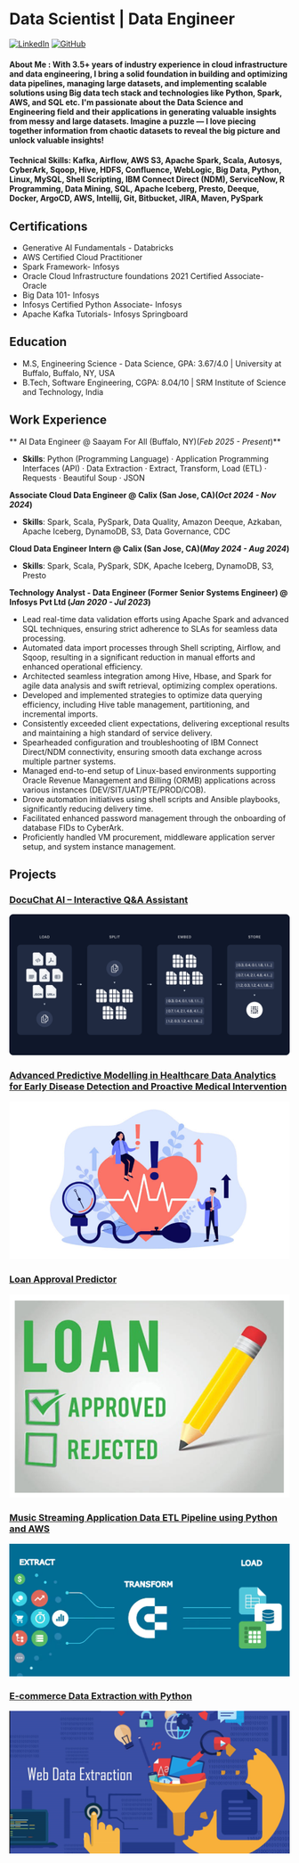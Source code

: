 # Data Scientist | Data Engineer
[![LinkedIn](https://img.shields.io/badge/LinkedIn-blue?style=for-the-badge&logo=linkedin)](https://www.linkedin.com/in/abhinav51/)      [![GitHub](https://img.shields.io/badge/GitHub-black?style=for-the-badge&logo=github)](https://github.com/anehra-15/)

#### **About Me :** With 3.5+ years of industry experience in cloud infrastructure and data engineering, I bring a solid foundation in building and optimizing data pipelines, managing large datasets, and implementing scalable solutions using Big data tech stack and technologies like Python, Spark, AWS, and SQL etc. I'm passionate about the Data Science and Engineering field and their applications in generating valuable insights from messy and large datasets. Imagine a puzzle — I love piecing together information from chaotic datasets to reveal the big picture and unlock valuable insights!

#### **Technical Skills:** Kafka, Airflow, AWS S3, Apache Spark, Scala, Autosys, CyberArk, Sqoop, Hive, HDFS, Confluence, WebLogic, Big Data, Python, Linux, MySQL, Shell Scripting, IBM Connect Direct (NDM), ServiceNow, R Programming, Data Mining, SQL, Apache Iceberg, Presto, Deeque, Docker, ArgoCD, AWS, Intellij, Git, Bitbucket, JIRA, Maven, PySpark

## Certifications
- Generative AI Fundamentals - Databricks
- AWS Certified Cloud Practitioner
- Spark Framework- Infosys
- Oracle Cloud Infrastructure foundations 2021 Certified Associate- Oracle
- Big Data 101- Infosys
- Infosys Certified Python Associate- Infosys
- Apache Kafka Tutorials- Infosys Springboard
  
## Education					       		
- M.S, Engineering Science - Data Science, GPA: 3.67/4.0	| University at Buffalo, Buffalo, NY, USA      		
- B.Tech, Software Engineering, CGPA: 8.04/10 | SRM Institute of Science and Technology, India 

## Work Experience
** AI Data Engineer @ Saayam For All (Buffalo, NY)(_Feb 2025 - Present_)**
- **Skills**: Python (Programming Language) · Application Programming Interfaces (API) · Data Extraction · Extract, Transform, Load (ETL) · Requests · Beautiful Soup · JSON

**Associate Cloud Data Engineer @ Calix (San Jose, CA)(_Oct 2024 - Nov 2024_)**
- **Skills**: Spark, Scala, PySpark, Data Quality, Amazon Deeque, Azkaban, Apache Iceberg, DynamoDB, S3, Data Governance, CDC

**Cloud Data Engineer Intern @ Calix (San Jose, CA)(_May 2024 - Aug 2024_)**
- **Skills**: Spark, Scala, PySpark, SDK, Apache Iceberg, DynamoDB, S3, Presto
  
**Technology Analyst - Data Engineer (Former Senior Systems Engineer) @ Infosys Pvt Ltd (_Jan 2020 - Jul 2023_)**
- Lead real-time data validation efforts using Apache Spark and advanced SQL techniques, ensuring strict adherence to SLAs for seamless data processing.
- Automated data import processes through Shell scripting, Airflow, and Sqoop, resulting in a significant reduction in manual efforts and enhanced operational efficiency.
- Architected seamless integration among Hive, Hbase, and Spark for agile data analysis and swift retrieval, optimizing complex operations.
- Developed and implemented strategies to optimize data querying efficiency, including Hive table management, partitioning, and incremental imports.
- Consistently exceeded client expectations, delivering exceptional results and maintaining a high standard of service delivery.
- Spearheaded configuration and troubleshooting of IBM Connect Direct/NDM connectivity, ensuring smooth data exchange across multiple partner systems.
- Managed end-to-end setup of Linux-based environments supporting Oracle Revenue Management and Billing (ORMB) applications across various instances (DEV/SIT/UAT/PTE/PROD/COB).
- Drove automation initiatives using shell scripts and Ansible playbooks, significantly reducing delivery time.
- Facilitated enhanced password management through the onboarding of database FIDs to CyberArk.
- Proficiently handled VM procurement, middleware application server setup, and system instance management.



## Projects
### [DocuChat AI – Interactive Q&A Assistant](https://github.com/anehra-15/Docuchat-AI)

![alt text](img/port.png)

### [Advanced Predictive Modelling in Healthcare Data Analytics for Early Disease Detection and Proactive Medical Intervention](https://github.com/anehra-15/-Predictive-Modelling-for-Early-Disease-Detection-)

![alt text](img/p2.jpg)

### [Loan Approval Predictor](https://github.com/anehra-15/Bank-Loan-Approval-Predictor)

![alt text](img/p3.jpg)

### [Music Streaming Application Data ETL Pipeline using Python and AWS](https://github.com/anehra-15/Music_Data_ETL_Pipeline)

![alt text](img/etl.jpg)

### [E-commerce Data Extraction with Python](https://github.com/anehra-15/E_commerce_Data_Extraction_with_Python)

![alt text](img/d_e.PNG)




